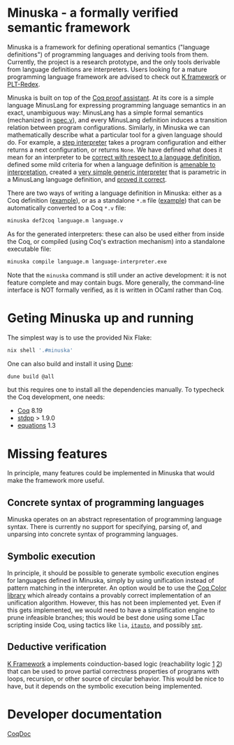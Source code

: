 # Minuska - a formally verified semantic framework

Minuska is a framework for defining operational semantics ("language definitions") of programming languages and deriving tools from them.
Currently, the project is a research prototype, and the only tools derivable from language definitions are interpreters.
Users looking for a mature programming language framework are advised to check out [K framework](https://kframework.org/) or [PLT-Redex](https://redex.racket-lang.org/).

Minuska is built on top of the [Coq proof assistant](https://coq.inria.fr/). At its core is a simple language MinusLang for expressing programming language semantics
in an exact, unambiguous way: MinusLang has a simple formal semantics (mechanized in [spec.v](https://h0nzzik.github.io/minuska/Minuska.spec.html)),
and every MinusLang definition induces a transition relation between program configurations.
Similarly, in Minuska we can mathematically describe what a particular tool for a given language should do.
For example, a [step interpreter](https://h0nzzik.github.io/minuska/Minuska.spec_interpreter.html#Interpreter) takes a program configuration
and either returns a next configuration, or returns `None`.
We have defined what does it mean for an interpreter to be [correct with respect to a language definition](https://h0nzzik.github.io/minuska/Minuska.spec_interpreter.html#Interpreter_sound'),
defined some mild criteria for when a language definition is [amenable to interpretation](https://h0nzzik.github.io/minuska/Minuska.spec_interpreter.html#RewritingRule2_wf),
created a [very simple generic interpreter](https://h0nzzik.github.io/minuska/Minuska.naive_interpreter.html#naive_interpreter) that is parametric in a MinusLang language definition,
and [proved it correct](https://h0nzzik.github.io/minuska/Minuska.naive_interpreter.html#naive_interpreter_sound).

There are two ways of writing a language definition in Minuska: either as a Coq definition ([example](https://h0nzzik.github.io/minuska/Minuska.example.html)), or as a standalone `*.m` file ([example](https://github.com/h0nzZik/minuska/blob/main/minuska-examples/decrement.m)) that can be automatically converted to a Coq `*.v` file:
```sh
minuska def2coq language.m language.v
```
As for the generated interpreters: these can also be used either from inside the Coq, or compiled (using Coq's extraction mechanism) into a standalone executable file:
```sh
minuska compile language.m language-interpreter.exe
```
Note that the `minuska` command is still under an active development: it is not feature complete and may contain bugs.
More generally, the command-line interface is NOT formally verified, as it is written in OCaml rather than Coq.

# Geting Minuska up and running

The simplest way is to use the provided Nix Flake:
```sh
nix shell '.#minuska'
```

One can also build and install it using [Dune](https://dune.readthedocs.io/en/stable/):
```sh
dune build @all
```
but this requires one to install all the dependencies manually.
To typecheck the Coq development, one needs:
- [Coq](https://coq.inria.fr/) 8.19
- [stdpp](https://gitlab.mpi-sws.org/iris/stdpp) > 1.9.0
- [equations](https://mattam82.github.io/Coq-Equations/) 1.3

# Missing features

In principle, many features could be implemented in Minuska that would make the framework more useful.

## Concrete syntax of programming languages

Minuska operates on an abstract representation of programming language syntax. There is currently no support for specifying, parsing of, and unparsing into concrete syntax of programming languages.

## Symbolic execution

In principle, it should be possible to generate symbolic execution engines for languages defined in Minuska, simply by using unification instead of pattern matching in the interpreter.
An option would be to use the [Coq Color library](https://github.com/fblanqui/color) which already contains a provably correct implementation of an unification algorithm.
However, this has not been implemented yet.
Even if this gets implemented, we would need to have a simplification engine to prune infeasible branches; this would be best done using some LTac scripting inside Coq, using tactics like `lia`,
[`itauto`](https://drops.dagstuhl.de/entities/document/10.4230/LIPIcs.ITP.2021.9), and possibly [`smt`](https://smtcoq.github.io/).

## Deductive verification

[K Framework](https://kframework.org/) a implements coinduction-based logic (reachability logic [1](https://ieeexplore.ieee.org/document/6571568) [2](https://link.springer.com/chapter/10.1007/978-3-319-44802-2_8))
that can be used to prove partial correctness properties of programs with loops, recursion, or other source of circular behavior. This would be nice to have, but it depends on the symbolic execution being implemented.


# Developer documentation
[CoqDoc](https://h0nzzik.github.io/minuska/toc.html)

